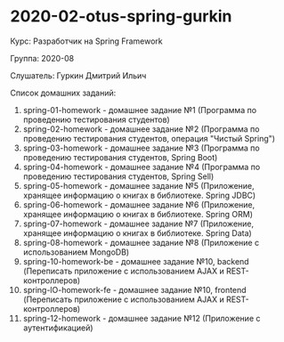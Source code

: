 # 2020-02-otus-spring-gurkin

Курс: Разработчик на Spring Framework

Группа: 2020-08

Слушатель: Гуркин Дмитрий Ильич

Список домашних заданий:
01. spring-01-homework - домашнее задание №1 (Программа по проведению тестирования студентов)
02. spring-02-homework - домашнее задание №2 (Программа по проведению тестирования студентов, операция "Чистый Spring")
03. spring-03-homework - домашнее задание №3 (Программа по проведению тестирования студентов, Spring Boot)
04. spring-04-homework - домашнее задание №4 (Программа по проведению тестирования студентов, Spring Sell)
05. spring-05-homework - домашнее задание №5 (Приложение, хранящее информацию о книгах в библиотеке. Spring JDBC)
06. spring-06-homework - домашнее задание №6 (Приложение, хранящее информацию о книгах в библиотеке. Spring ORM)
07. spring-07-homework - домашнее задание №7 (Приложение, хранящее информацию о книгах в библиотеке. Spring Data)
08. spring-08-homework - домашнее задание №8 (Приложение с использованием MongoDB)
09. spring-10-homework-be - домашнее задание №10, backend (Переписать приложение с использованием AJAX и REST-контроллеров)
10. spring-lO-homework-fe - домашнее задание №10, frontend (Переписать приложение с использованием AJAX и REST-контроллеров)
11. spring-12-homework - домашнее задание №12 (Приложение с аутентификацией)

